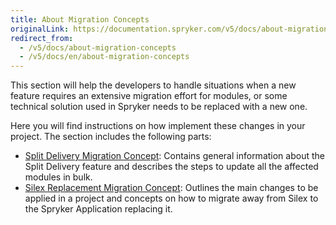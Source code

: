 ```yaml
---
title: About Migration Concepts
originalLink: https://documentation.spryker.com/v5/docs/about-migration-concepts
redirect_from:
  - /v5/docs/about-migration-concepts
  - /v5/docs/en/about-migration-concepts
---
```


This section will help the developers to handle situations when a new feature requires an extensive migration effort for modules, or some technical solution used in Spryker needs to be replaced with a new one.

Here you will find instructions on how implement these changes in your project. The section includes the following parts:

* [Split Delivery Migration Concept](https://documentation.spryker.com/docs/en/split-delivery-concept): Contains general information about the Split Delivery feature and describes the steps to update all the affected modules in bulk.
* [Silex Replacement Migration Concept](https://documentation.spryker.com/docs/en/silex-replacement): Outlines the main changes to be applied in a project and concepts on how to migrate away from Silex to the Spryker Application replacing it.
